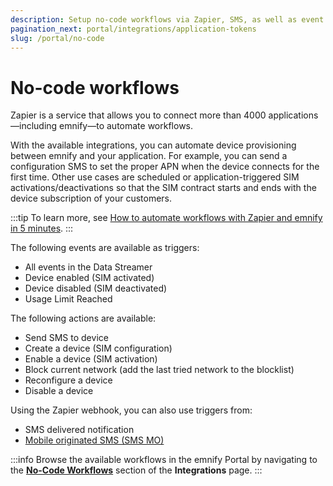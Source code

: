 ```yaml
---
description: Setup no-code workflows via Zapier, SMS, as well as event or application triggers in the emnify Portal
pagination_next: portal/integrations/application-tokens
slug: /portal/no-code
---
```


# No-code workflows

Zapier is a service that allows you to connect more than 4000 applications—including emnify—to automate workflows.

With the available integrations, you can automate device provisioning between emnify and your application.
For example, you can send a configuration SMS to set the proper APN when the device connects for the first time.
Other use cases are scheduled or application-triggered SIM activations/deactivations so that the SIM contract starts and ends with the device subscription of your customers.

:::tip
To learn more, see [How to automate workflows with Zapier and emnify in 5 minutes](https://www.emnify.com/developer-blog/emnify-zapier-nocode).
:::

The following events are available as triggers:

- All events in the Data Streamer
- Device enabled (SIM activated)
- Device disabled (SIM deactivated)
- Usage Limit Reached

The following actions are available:

- Send SMS to device
- Create a device (SIM configuration)
- Enable a device (SIM activation)
- Block current network (add the last tried network to the blocklist)
- Reconfigure a device
- Disable a device

Using the Zapier webhook, you can also use triggers from:

- SMS delivered notification
- [Mobile originated SMS (SMS MO)](/glossary#sms-mo)

:::info
Browse the available workflows in the emnify Portal by navigating to the [**No-Code Workflows**](https://portal.emnify.com/integrations#no-code-workflows) section of the **Integrations** page.
:::
